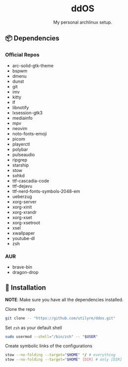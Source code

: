 <h1 align="center">ddOS</h1>

<p align="center">
  My personal archlinux setup.
</p>

## 📦 Dependencies

### Official Repos

- arc-solid-gtk-theme
- bspwm
- dmenu
- dunst
- git
- imv
- kitty
- lf
- libnotify
- lxsession-gtk3
- mediainfo
- mpv
- neovim
- noto-fonts-emoji
- picom
- playerctl
- polybar
- pulseaudio
- ripgrep
- starship
- stow
- sxhkd
- ttf-cascadia-code
- ttf-dejavu
- ttf-nerd-fonts-symbols-2048-em
- ueberzug
- xorg-server
- xorg-xinit
- xorg-xrandr
- xorg-xset
- xorg-xsetroot
- xsel
- xwallpaper
- youtube-dl
- zsh

### AUR

- brave-bin
- dragon-drop

## 🚦 Installation

**NOTE**: Make sure you have all the dependencies installed.

Clone the repo

```bash
git clone -- "https://github.com/utilyre/ddos.git"
```

Set `zsh` as your default shell

```bash
sudo usermod --shell="/bin/zsh" -- "$USER"
```

Create symbolic links of the configurations

```bash
stow --no-folding --target="$HOME" */ # everything
stow --no-folding --target="$HOME" [DIR] # only [DIR]
```
